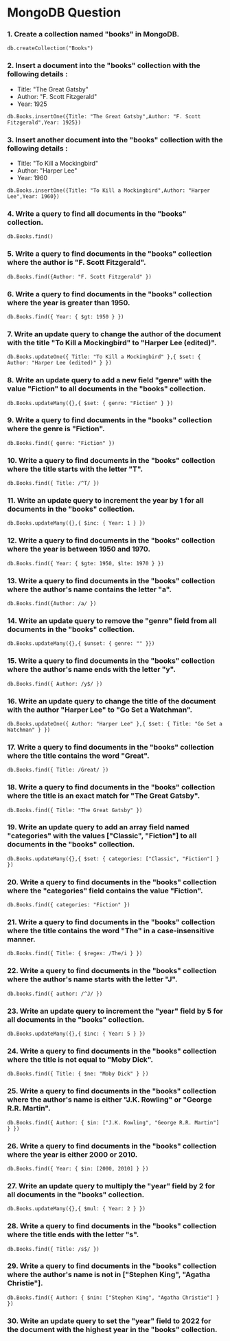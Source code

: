 # MongoDB Question

### 1. Create a collection named "books" in MongoDB.

```
db.createCollection("Books")
```

### 2. Insert a document into the "books" collection with the following details :

- Title: "The Great Gatsby"
- Author: "F. Scott Fitzgerald"
- Year: 1925

```
db.Books.insertOne({Title: "The Great Gatsby",Author: "F. Scott Fitzgerald",Year: 1925})
```

### 3. Insert another document into the "books" collection with the following details :

- Title: "To Kill a Mockingbird"
- Author: "Harper Lee"
- Year: 1960

```
db.Books.insertOne({Title: "To Kill a Mockingbird",Author: "Harper Lee",Year: 1960})
```

### 4. Write a query to find all documents in the "books" collection.

```
db.Books.find()
```

### 5. Write a query to find documents in the "books" collection where the author is "F. Scott Fitzgerald".

```
db.Books.find({Author: "F. Scott Fitzgerald" })
```

### 6. Write a query to find documents in the "books" collection where the year is greater than 1950.

```
db.Books.find({ Year: { $gt: 1950 } })
```

### 7. Write an update query to change the author of the document with the title "To Kill a Mockingbird" to "Harper Lee (edited)".

```
db.Books.updateOne({ Title: "To Kill a Mockingbird" },{ $set: { Author: "Harper Lee (edited)" } })
```

### 8. Write an update query to add a new field "genre" with the value "Fiction" to all documents in the "books" collection.

```
db.Books.updateMany({},{ $set: { genre: "Fiction" } })
```

### 9. Write a query to find documents in the "books" collection where the genre is "Fiction".

```
db.Books.find({ genre: "Fiction" })
```

### 10. Write a query to find documents in the "books" collection where the title starts with the letter "T".

```
db.Books.find({ Title: /^T/ })
```

### 11. Write an update query to increment the year by 1 for all documents in the "books" collection.

```
db.Books.updateMany({},{ $inc: { Year: 1 } })
```

### 12. Write a query to find documents in the "books" collection where the year is between 1950 and 1970.

```
db.Books.find({ Year: { $gte: 1950, $lte: 1970 } })
```

### 13. Write a query to find documents in the "books" collection where the author's name contains the letter "a".

```
db.Books.find({Author: /a/ })
```

### 14. Write an update query to remove the "genre" field from all documents in the "books" collection.

```
db.Books.updateMany({},{ $unset: { genre: "" }})
```

### 15. Write a query to find documents in the "books" collection where the author's name ends with the letter "y".

```
db.Books.find({ Author: /y$/ })
```

### 16. Write an update query to change the title of the document with the author "Harper Lee" to "Go Set a Watchman".

```
db.Books.updateOne({ Author: "Harper Lee" },{ $set: { Title: "Go Set a Watchman" } })
```

### 17. Write a query to find documents in the "books" collection where the title contains the word "Great".

```
db.Books.find({ Title: /Great/ })
```

### 18. Write a query to find documents in the "books" collection where the title is an exact match for "The Great Gatsby".

```
db.Books.find({ Title: "The Great Gatsby" })
```

### 19. Write an update query to add an array field named "categories" with the values ["Classic", "Fiction"] to all documents in the "books" collection.

```
db.Books.updateMany({},{ $set: { categories: ["Classic", "Fiction"] } })
```

### 20. Write a query to find documents in the "books" collection where the "categories" field contains the value "Fiction".

```
db.Books.find({ categories: "Fiction" })
```

### 21. Write a query to find documents in the "books" collection where the title contains the word "The" in a case-insensitive manner.

```
db.Books.find({ Title: { $regex: /The/i } })
```

### 22. Write a query to find documents in the "books" collection where the author's name starts with the letter "J".

```
db.books.find({ author: /^J/ })
```

### 23. Write an update query to increment the "year" field by 5 for all documents in the "books" collection.

```
db.Books.updateMany({},{ $inc: { Year: 5 } })
```

### 24. Write a query to find documents in the "books" collection where the title is not equal to "Moby Dick".

```
db.Books.find({ Title: { $ne: "Moby Dick" } })
```

### 25. Write a query to find documents in the "books" collection where the author's name is either "J.K. Rowling" or "George R.R. Martin".

```
db.Books.find({ Author: { $in: ["J.K. Rowling", "George R.R. Martin"] } })
```

### 26. Write a query to find documents in the "books" collection where the year is either 2000 or 2010.

```
db.Books.find({ Year: { $in: [2000, 2010] } })
```

### 27. Write an update query to multiply the "year" field by 2 for all documents in the "books" collection.

```
db.Books.updateMany({},{ $mul: { Year: 2 } })
```

### 28. Write a query to find documents in the "books" collection where the title ends with the letter "s".

```
db.Books.find({ Title: /s$/ })
```

### 29. Write a query to find documents in the "books" collection where the author's name is not in ["Stephen King", "Agatha Christie"].

```
db.Books.find({ Author: { $nin: ["Stephen King", "Agatha Christie"] } })
```

### 30. Write an update query to set the "year" field to 2022 for the document with the highest year in the "books" collection.

```

```
